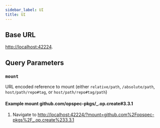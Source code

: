 ```yaml
---
sidebar_label: UI
title: UI
---
```


## Base URL
[http://localhost:42224](http://localhost:42224).

## Query Parameters

### `mount`
URL encoded reference to mount (either `relative/path`, `/absolute/path`, `host/path/repo#tag`, or `host/path/repo#tag/path`)

#### Example mount github.com/opspec-pkgs/_.op.create#3.3.1
1. Navigate to [http://localhost:42224/?mount=github.com%2Fopspec-pkgs%2F_.op.create%233.3.1](http://localhost:42224/?mount=github.com%2Fopspec-pkgs%2F_.op.create%233.3.1)
